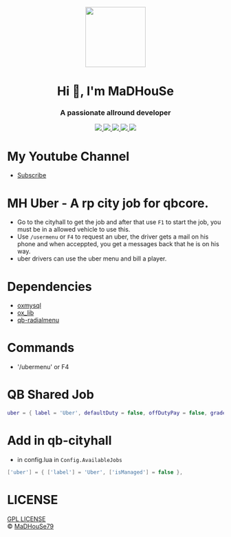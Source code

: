 <p align="center">
    <img width="140" src="https://icons.iconarchive.com/icons/iconarchive/red-orb-alphabet/128/Letter-M-icon.png" />  
    <h1 align="center">Hi 👋, I'm MaDHouSe</h1>
    <h3 align="center">A passionate allround developer </h3>    
</p>

<p align="center">
  <a href="https://github.com/MaDHouSe79/mh-uber/issues">
    <img src="https://img.shields.io/github/issues/MaDHouSe79/mh-uber"/> 
  </a>
  <a href="https://github.com/MaDHouSe79/mh-uber/watchers">
    <img src="https://img.shields.io/github/watchers/MaDHouSe79/mh-uber"/> 
  </a> 
  <a href="https://github.com/MaDHouSe79/mh-uber/network/members">
    <img src="https://img.shields.io/github/forks/MaDHouSe79/mh-uber"/> 
  </a>  
  <a href="https://github.com/MaDHouSe79/mh-uber/stargazers">
    <img src="https://img.shields.io/github/stars/MaDHouSe79/mh-uber?color=white"/> 
  </a>
  <a href="https://github.com/MaDHouSe79/mh-uber/blob/main/LICENSE">
    <img src="https://img.shields.io/github/license/MaDHouSe79/mh-uber?color=black"/> 
  </a>      
</p>

# My Youtube Channel
- [Subscribe](https://www.youtube.com/@MaDHouSe79)

# MH Uber - A rp city job for qbcore.
- Go to the cityhall to get the job and after that use `F1` to start the job, you must be in a allowed vehicle to use this.
- Use `/usermenu` or `F4` to request an uber, the driver gets a mail on his phone and when acceppted, you get a messages back that he is on his way.
- uber drivers can use the uber menu and bill a player.

# Dependencies
- [oxmysql](https://github.com/overextended/oxmysql/releases/tag/v1.9.3)
- [ox_lib](https://github.com/overextended/ox_lib/releases)
- [qb-radialmenu](https://github.com/qbcore-framework/qb-radialmenu)

# Commands
- '/ubermenu' or F4

# QB Shared Job
```lua
uber = { label = 'Uber', defaultDuty = false, offDutyPay = false, grades = {['0'] = { name = 'Driver', payment = 0 } } },
```

# Add in qb-cityhall
- in config.lua in `Config.AvailableJobs`
```lua
['uber'] = { ['label'] = 'Uber', ['isManaged'] = false },
```

# LICENSE
[GPL LICENSE](./LICENSE)<br />
&copy; [MaDHouSe79](https://www.youtube.com/@MaDHouSe79)